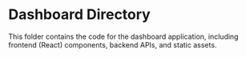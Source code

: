 # Dashboard Directory

This folder contains the code for the dashboard application, including frontend (React) components, backend APIs, and static assets.
